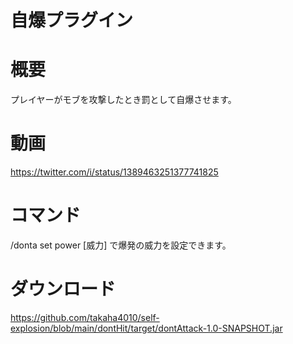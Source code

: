 # 自爆プラグイン
# 概要
プレイヤーがモブを攻撃したとき罰として自爆させます。
# 動画
https://twitter.com/i/status/1389463251377741825
# コマンド
/donta set power [威力] で爆発の威力を設定できます。
# ダウンロード
https://github.com/takaha4010/self-explosion/blob/main/dontHit/target/dontAttack-1.0-SNAPSHOT.jar

